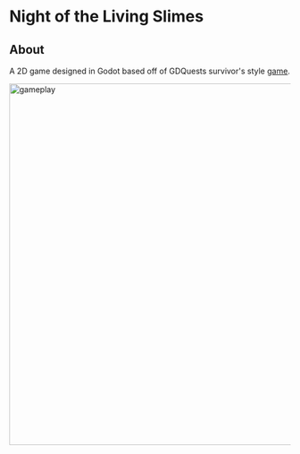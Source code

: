 # Night of the Living Slimes
## About
A 2D game designed in Godot based off of GDQuests survivor's style [game](https://www.youtube.com/watch?v=GwCiGixlqiU).



<img width="903" height="646" alt="gameplay" src="https://github.com/user-attachments/assets/a12f28c0-b1b0-4732-835c-9cb1176104e6" />



